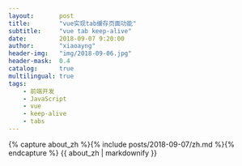 ```yaml
---
layout:       post
title:        "vue实现tab缓存页面功能"
subtitle:     "vue tab keep-alive"
date:         2018-09-07 9:20:00
author:       "xiaoayng"
header-img:   "img/2018-09-06.jpg"
header-mask:  0.4
catalog:      true
multilingual: true
tags:
    - 前端开发
    - JavaScript
    - vue
    - keep-alive
    - tabs
---
```


<!-- Chinese Version -->
<div class="zh post-container">
    {% capture about_zh %}{% include posts/2018-09-07/zh.md %}{% endcapture %}
    {{ about_zh | markdownify }}
</div>
